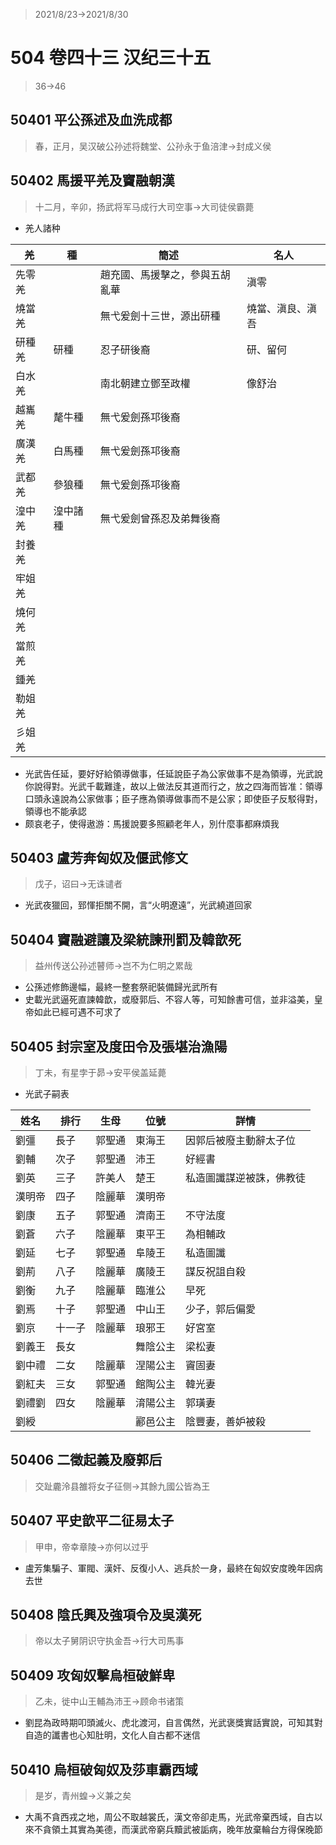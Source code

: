 > 2021/8/23->2021/8/30

# 504 卷四十三 汉纪三十五

> 36->46

## 50401 平公孫述及血洗成都
> 春，正月，吴汉破公孙述将魏堂、公孙永于鱼涪津->封成义侯

## 50402 馬援平羌及竇融朝漢
> 十二月，辛卯，扬武将军马成行大司空事->大司徒侯霸薨
- 羌人諸种

羌|種|簡述|名人
--|--|--|--
先零羌||趙充國、馬援擊之，參與五胡亂華|滇零
燒當羌||無弋爰劍十三世，源出研種|燒當、滇良、滇吾
研種羌|研種|忍子研後裔|研、留何
白水羌||南北朝建立鄧至政權|像舒治
越巂羌|氂牛種|無弋爰劍孫邛後裔|
廣漢羌|白馬種|無弋爰劍孫邛後裔|
武都羌|參狼種|無弋爰劍孫邛後裔|
湟中羌|湟中諸種|無弋爰劍曾孫忍及弟舞後裔|
封養羌|||
牢姐羌|||
燒何羌|||
當煎羌|||
鍾羌|||
勒姐羌|||
彡姐羌|||

- 光武告任延，要好好給領導做事，任延說臣子為公家做事不是為領導，光武說你說得對。光武千載難逢，故以上做法反其道而行之，放之四海而皆准：領導口頭永遠說為公家做事；臣子應為領導做事而不是公家；即使臣子反駁得對，領導也不能承認
- 颇哀老子，使得遨游：馬援說要多照顧老年人，別什麼事都麻煩我

## 50403 盧芳奔匈奴及偃武修文
> 戊子，诏曰->无诛谴者
- 光武夜獵回，郅惲拒關不開，言“火明遼遠”，光武繞道回家

## 50404 竇融避讓及梁統諫刑罰及韓歆死
> 益州传送公孙述瞽师->岂不为仁明之累哉
- 公孫述修飾邊幅，最終一整套祭祀裝備歸光武所有
- 史載光武逼死直諫韓歆，或廢郭后、不容人等，可知餘書可信，並非溢美，皇帝如此已經可遇不可求了

## 50405 封宗室及度田令及張堪治漁陽
> 丁未，有星孛于昴->安平侯盖延薨
- 光武子嗣表

姓名|排行|生母|位號|詳情
--|--|--|--|--
劉彊|長子|郭聖通|東海王|因郭后被廢主動辭太子位
劉輔|次子|郭聖通|沛王|好經書
劉英|三子|許美人|楚王|私造圖讖謀逆被誅，佛教徒
漢明帝|四子|陰麗華|漢明帝|
劉康|五子|郭聖通|濟南王|不守法度
劉蒼|六子|陰麗華|東平王|為相輔政
劉延|七子|郭聖通|阜陵王|私造圖讖
劉荊|八子|陰麗華|廣陵王|謀反祝詛自殺
劉衡|九子|陰麗華|臨淮公|早死
劉焉|十子|郭聖通|中山王|少子，郭后偏愛
劉京|十一子|陰麗華|琅邪王|好宮室
劉義王|長女||舞陰公主|梁松妻
劉中禮|二女|陰麗華|涅陽公主|竇固妻
劉紅夫|三女|郭聖通|館陶公主|韓光妻
劉禮劉|四女|陰麗華|淯陽公主|郭璜妻
劉綬|||酈邑公主|陰豐妻，善妒被殺

## 50406 二徵起義及廢郭后
> 交趾麊泠县雒将女子征侧->其餘九國公皆為王

## 50407 平史歆平二征易太子
> 甲申，帝幸章陵->亦何以过乎
- 盧芳集騙子、軍閥、漢奸、反復小人、逃兵於一身，最終在匈奴安度晚年因病去世

## 50408 陰氏興及強項令及吳漢死
> 帝以太子舅阴识守执金吾->行大司馬事

## 50409 攻匈奴擊烏桓破鮮卑
> 乙未，徙中山王輔為沛王->顾命书诸策
- 劉昆為政時期叩頭滅火、虎北渡河，自言偶然，光武褒獎實話實說，可知其對自造的讖書也心知肚明，文化人自古都不迷信

## 50410 烏桓破匈奴及莎車霸西域
> 是岁，青州蝗->义兼之矣
- 大禹不貪西戎之地，周公不取越裳氏，漢文帝卻走馬，光武帝棄西域，自古以來不貪領土其實為美德，而漢武帝窮兵黷武被詬病，晚年放棄輪台方得保晚節
